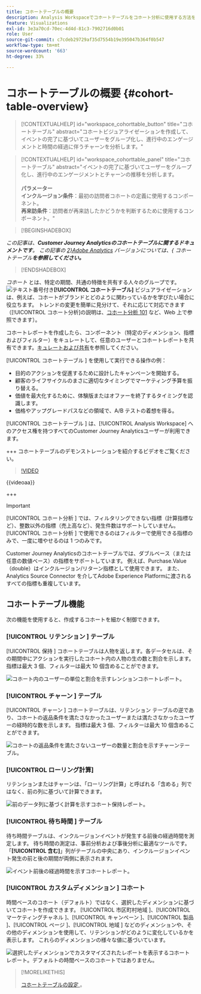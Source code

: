 ```yaml
---
title: コホートテーブルの概要
description: Analysis Workspaceでコホートテーブルをコホート分析に使用する方法を説明します
feature: Visualizations
exl-id: 3e3a70cd-70ec-4d4d-81c3-7902716d0b01
role: User
source-git-commit: c7cdeb29729af35d7554b19e395047b364f0b547
workflow-type: tm+mt
source-wordcount: '663'
ht-degree: 33%

---
```


# コホートテーブルの概要 {#cohort-table-overview}

<!-- markdownlint-disable MD034 -->

>[!CONTEXTUALHELP]
>id="workspace_cohorttable_button"
>title="コホートテーブル"
>abstract="コホートビジュアライゼーションを作成して、イベントの完了に基づいてユーザーをグループ化し、進行中のエンゲージメントと時間の経過に伴うチャーンを分析します。"

<!-- markdownlint-enable MD034 -->

<!-- markdownlint-disable MD034 -->

>[!CONTEXTUALHELP]
>id="workspace_cohorttable_panel"
>title="コホートテーブル"
>abstract="イベントの完了に基づいてユーザーをグループ化し、進行中のエンゲージメントとチャーンの推移を分析します。<br/><br/>**パラメーター&#x200B;**<br/>**インクルージョン条件**：最初の訪問者コホートの定義に使用するコンポーネント。<br/>**再来訪条件**：訪問者が再来訪したかどうかを判断するために使用するコンポーネント。"

<!-- markdownlint-enable MD034 -->


>[!BEGINSHADEBOX]

*この記事は、**Customer Journey Analyticsのコホートテーブルに関するドキュメントです**。 この記事の [2}Adobe Analytics](https://experienceleague.adobe.com/en/docs/analytics/analyze/analysis-workspace/visualizations/cohort-table/cohort-analysis) バージョンについては、{ コホートテーブル&#x200B;**を参照してください。***

>[!ENDSHADEBOX]


*コホート* とは、特定の期間、共通の特徴を共有する人々のグループです。 ![ テキスト番号付き ](/help/assets/icons/TextNumbered.svg)**[!UICONTROL コホートテーブル]** ビジュアライゼーションは、例えば、コホートがブランドとどのように関わっているかを学びたい場合に役立ちます。 トレンドの変更を簡単に見分けて、それに応じて対応できます（[!UICONTROL コホート分析]の説明は、[コホート分析 101](https://ja.wikipedia.org/wiki/Cohort_analysis) など、Web 上で参照できます）。

コホートレポートを作成したら、コンポーネント（特定のディメンション、指標およびフィルター）をキュレートして、任意のユーザーとコホートレポートを共有できます。[キュレートおよび共有](/help/analysis-workspace/curate-share/curate.md)を参照してください。

[!UICONTROL  コホートテーブル ] を使用して実行できる操作の例：

* 目的のアクションを促進するために設計したキャンペーンを開始する。
* 顧客のライフサイクルのまさに適切なタイミングでマーケティング予算を振り替える。
* 価値を最大化するために、体験版またはオファーを終了するタイミングを認識します。
* 価格やアップグレードパスなどの領域で、A/B テストの着想を得る。

[!UICONTROL  コホートテーブル ] は、[!UICONTROL Analysis Workspace] へのアクセス権を持つすべてのCustomer Journey Analyticsユーザーが利用できます。

+++ コホートテーブルのデモンストレーションを紹介するビデオをご覧ください。

>[!VIDEO](https://video.tv.adobe.com/v/23990/?quality=12)

{{videoaa}}

+++

>[!IMPORTANT]
>
>[!UICONTROL  コホート分析 ] では、フィルタリングできない指標（計算指標など）、整数以外の指標（売上高など）、発生件数はサポートしていません。 [!UICONTROL  コホート分析 ] で使用できるのはフィルターで使用できる指標のみで、一度に増やせるのは 1 つのみです。

Customer Journey Analyticsのコホートテーブルでは、ダブルベース（または任意の数値ベース）の指標をサポートしています。 例えば、Purchase.Value （double）はインクルージョン/リターン指標として使用できます。 また、Analytics Source Connector を介してAdobe Experience Platformに渡されるすべての指標も重複しています。

## コホートテーブル機能

次の機能を使用すると、作成するコホートを細かく制御できます。

### [!UICONTROL  リテンション ] テーブル

[!UICONTROL  保持 ] コホートテーブルは人物を返します。各データセルは、その期間中にアクションを実行したコホート内の人物の生の数と割合を示します。 指標は最大 3 個、フィルターは最大 10 個含めることができます。

![ コホート内のユーザーの単位と割合を示すレンションコホートレポート。](assets/retention-report.png)

### [!UICONTROL  チャーン ] テーブル

[!UICONTROL  チャーン ] コホートテーブルは、リテンション テーブルの逆であり、コホートの返品条件を満たさなかったユーザーまたは満たさなかったユーザーの経時的な数を示します。 指標は最大 3 個、フィルターは最大 10 個含めることができます。

![ コホートの返品条件を満たさないユーザーの数量と割合を示すチャーンテーブル。](assets/churn-report.png)

### [!UICONTROL ローリング計算]

リテンションまたはチャーンは、「ローリング計算」と呼ばれる「含める」列ではなく、前の列に基づいて計算できます。

![ 前のデータ列に基づく計算を示すコホート保持レポート。](assets/retention-report-rolling.png)

### [!UICONTROL  待ち時間 ] テーブル

待ち時間テーブルは、インクルージョンイベントが発生する前後の経過時間を測定します。 待ち時間の測定は、事前分析および事後分析に最適なツールです。 「**[!UICONTROL 含む]**」列がテーブルの中央にあり、インクルージョンイベント発生の前と後の期間が両側に表示されます。

![ イベント前後の経過時間を示すコホートレポート。](assets/retention-report-latency.png)

### [!UICONTROL  カスタムディメンション ] コホート

時間ベースのコホート（デフォルト）ではなく、選択したディメンションに基づいてコホートを作成できます。 [!UICONTROL  市区町村地域 ]、[!UICONTROL  マーケティングチャネル ]、[!UICONTROL  キャンペーン ]、[!UICONTROL  製品 ]、[!UICONTROL  ページ ]、[!UICONTROL  地域 ] などのディメンションや、その他のディメンションを使用して、リテンションがどのように変化しているかを表示します。 これらのディメンションの様々な値に基づいています。

![ 選択したディメンションでカスタマイズされたレポートを表示するコホートレポート。デフォルトの時間ベースのコホートではありません。](assets/retention-dimensions.png)

>[!MORELIKETHIS]
>
>[ コホートテーブルの設定 ](/help/analysis-workspace/visualizations/cohort-table/t-cohort.md)。
>


